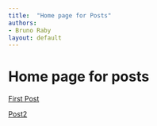 ```yaml
---
title:  "Home page for Posts"
authors:
- Bruno Raby
layout: default
---
```


# Home page for posts

[First Post](./2021-12-09-first-post.md)

[Post2](2022-07-21-post2.md)
